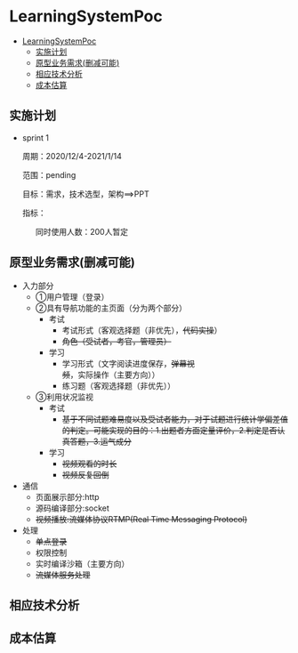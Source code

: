 # LearningSystemPoc
- [LearningSystemPoc](#learningsystempoc)
  - [实施计划](#实施计划)
  - [原型业务需求(删减可能)](#原型业务需求删减可能)
  - [相应技术分析](#相应技术分析)
  - [成本估算](#成本估算)
## 实施计划
- sprint 1

    周期：2020/12/4-2021/1/14

    范围：pending

    目标：需求，技术选型，架构==>PPT
    
    指标：
    
&nbsp;&nbsp;&nbsp;&nbsp;&nbsp;&nbsp;&nbsp;&nbsp;&nbsp;&nbsp;&nbsp;&nbsp;同时使用人数：200人暂定

## 原型业务需求(删减可能)
- 入力部分
    - ①用户管理（登录）
    - ②具有导航功能的主页面（分为两个部分）
      - 考试
        - 考试形式（客观选择题（非优先），~~代码实操~~）
        - ~~角色（受试者，考官，管理员）~~
      - 学习
        - 学习形式（文字阅读进度保存，~~弹幕视频~~，实际操作（主要方向））
        - 练习题（客观选择题（非优先））
    - ③利用状况监视
      - 考试
        - ~~基于不同试题难易度以及受试者能力，对于试题进行统计学偏差值的判定。可能实现的目的：1.出题者方面定量评价，2.判定是否认真答题，3.运气成分~~
      - 学习
        - ~~视频观看的时长~~
        - ~~视频反复回倒~~
- 通信
  - 页面展示部分:http
  - 源码编译部分:socket
  - ~~视频播放:流媒体协议RTMP(Real Time Messaging Protocol)~~
- 处理
  - ~~单点登录~~
  - 权限控制
  - 实时编译沙箱（主要方向）
  - ~~流媒体服务处理~~

## 相应技术分析
## 成本估算